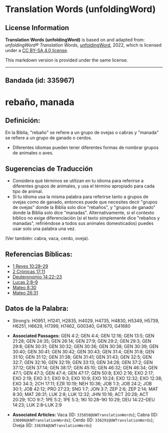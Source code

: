 # Translation Words (unfoldingWord)

## License Information

**Translation Words (unfoldingWord)** is based on and adapted from: _unfoldingWord® Translation Words_, [unfoldingWord](https://unfoldingword.org/utw), 2022, which is licensed under a [CC BY-SA 4.0 license](https://creativecommons.org/licenses/by-sa/4.0/legalcode.en).

This markdown version is provided under the same license.



--------------------------------

## Bandada (id: 335967)

rebaño, manada
==============

Definición:
-----------

En la Biblia, "rebaño" se refiere a un grupo de ovejas o cabras y "manada" se refiere a un grupo de ganado o cerdos.

* Diferentes idiomas pueden tener diferentes formas de nombrar grupos de animales o aves.

Sugerencias de Traducción
-------------------------

* Considera qué términos se utilizan en tu idioma para referirse a diferentes grupos de animales, y usa el término apropiado para cada tipo de animal.
* Si tu idioma usa la misma palabra para referirse tanto a grupos de ovejas como de ganado, entonces puede que necesites decir "grupos de ovejas" donde la Biblia solo dice "rebaños", y "grupos de ganado" donde la Biblia solo dice "manadas". Alternativamente, si el contexto bíblico no exige diferenciación (si el texto simplemente dice "rebaños y manadas", refiriéndose a todos sus animales domesticados) puedes usar solo una palabra una vez.

(Ver también: cabra, vaca, cerdo, oveja).

Referencias Bíblicas:
---------------------

* [1 Reyes 10:28–29](https://ref.ly/1Kgs10:28-1Kgs10:29)
* [2 Crónicas 17:11](https://ref.ly/2Chr17:11)
* [Deuteronomio 14:22–23](https://ref.ly/Deut14:22-Deut14:23)
* [Lucas 2:8–9](https://ref.ly/Luke2:8-Luke2:9)
* [Mateo 8:30](https://ref.ly/Matt8:30)
* [Mateo 26:31](https://ref.ly/Matt26:31)

Datos de la Palabra:
--------------------

* Strong’s: H0951, H1241, H2835, H4029, H4735, H4830, H5349, H5739, H6251, H6629, H7399, H7462, G00340, G41670, G41680

* **Associated Passages:** GEN 4:2; GEN 4:4; GEN 12:16; GEN 13:5; GEN 21:28; GEN 24:35; GEN 26:14; GEN 27:9; GEN 29:2; GEN 29:3; GEN 29:8; GEN 30:31; GEN 30:32; GEN 30:36; GEN 30:38; GEN 30:39; GEN 30:40; GEN 30:41; GEN 30:42; GEN 30:43; GEN 31:4; GEN 31:8; GEN 31:10; GEN 31:12; GEN 31:38; GEN 31:41; GEN 31:43; GEN 32:5; GEN 32:7; GEN 32:16; GEN 32:19; GEN 33:13; GEN 34:28; GEN 37:2; GEN 37:12; GEN 37:14; GEN 38:17; GEN 45:10; GEN 46:32; GEN 46:34; GEN 47:1; GEN 47:3; GEN 47:4; GEN 47:17; GEN 50:8; EXO 2:16; EXO 2:17; EXO 2:19; EXO 3:1; EXO 9:3; EXO 10:9; EXO 10:24; EXO 12:32; EXO 12:38; EXO 34:3; 2CH 17:11; EZR 10:19; NEH 10:36; JOB 1:3; JOB 24:2; JOB 30:1; JOB 42:12; PRO 27:23; SNG 1:7; JON 3:7; ZEP 2:6; ZEP 2:14; MAT 8:30; MAT 26:31; LUK 2:8; LUK 12:32; JHN 10:16; ACT 20:28; ACT 20:29; 1CO 9:7; 1PE 5:2; 1PE 5:3; 1KI 10:28–1KI 10:29; DEU 14:22–DEU 14:23; LUK 2:8–LUK 2:9
* **Associated Articles:** Vaca (ID: `335858@UWTranslationWords`); Cabra (ID: `336006@UWTranslationWords`); Cerdo (ID: `336291@UWTranslationWords`); Oveja (ID: `336394@UWTranslationWords`)

